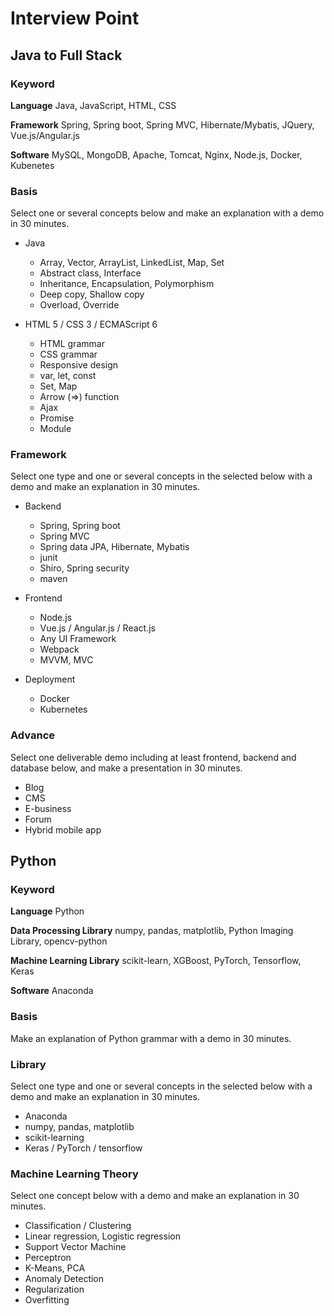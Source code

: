 # Interview Point
## Java to Full Stack
### Keyword
**Language** Java, JavaScript, HTML, CSS

**Framework** Spring, Spring boot, Spring MVC, Hibernate/Mybatis, JQuery, Vue.js/Angular.js

**Software** MySQL, MongoDB, Apache, Tomcat, Nginx, Node.js, Docker, Kubenetes

### Basis
Select one or several concepts below and make an explanation with a demo in 30 minutes.

- Java
   - Array, Vector, ArrayList, LinkedList, Map, Set
   - Abstract class, Interface
   - Inheritance, Encapsulation, Polymorphism
   - Deep copy, Shallow copy
   - Overload, Override

- HTML 5 / CSS 3 / ECMAScript 6
   - HTML grammar
   - CSS grammar
   - Responsive design
   - var, let, const
   - Set, Map
   - Arrow (=>) function
   - Ajax
   - Promise
   - Module

### Framework
Select one type and one or several concepts in the selected below with a demo and make an explanation in 30 minutes.

- Backend
   - Spring, Spring boot
   - Spring MVC
   - Spring data JPA, Hibernate, Mybatis
   - junit
   - Shiro, Spring security
   - maven

- Frontend
   - Node.js
   - Vue.js / Angular.js / React.js
   - Any UI Framework
   - Webpack
   - MVVM, MVC

- Deployment
   - Docker
   - Kubernetes

### Advance
Select one deliverable demo including at least frontend, backend and database below, and make a presentation in 30 minutes.
- Blog
- CMS
- E-business
- Forum
- Hybrid mobile app

## Python
### Keyword
**Language** Python

**Data Processing Library** numpy, pandas, matplotlib, Python Imaging Library, opencv-python

**Machine Learning Library** scikit-learn, XGBoost, PyTorch, Tensorflow, Keras

**Software** Anaconda

### Basis
Make an explanation of Python grammar with a demo in 30 minutes.

### Library
Select one type and one or several concepts in the selected below with a demo and make an explanation in 30 minutes.

- Anaconda
- numpy, pandas, matplotlib
- scikit-learning
- Keras / PyTorch / tensorflow


### Machine Learning Theory
Select one concept below with a demo and make an explanation in 30 minutes.

- Classification / Clustering
- Linear regression, Logistic regression
- Support Vector Machine
- Perceptron
- K-Means, PCA
- Anomaly Detection
- Regularization
- Overfitting